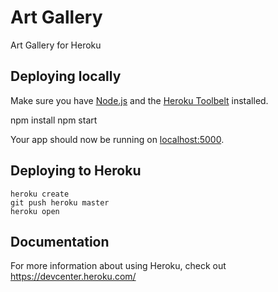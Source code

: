 Art Gallery
===================
Art Gallery for Heroku

## Deploying locally

Make sure you have [Node.js](http://nodejs.org/) and the [Heroku Toolbelt](https://toolbelt.heroku.com/) installed.

npm install
npm start

Your app should now be running on [localhost:5000](http://localhost:5000/).

## Deploying to Heroku

```
heroku create
git push heroku master
heroku open
```

## Documentation

For more information about using Heroku, check out https://devcenter.heroku.com/
